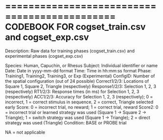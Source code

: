 =============================================
CODEBOOK FOR cogset_train.csv and cogset_exp.csv
=============================================
Description: Raw data for training phases (cogset_train.csv) and experimental phases (cogset_exp.csv)

Species: Human, Capuchin, or Rhesus
Subject: Individual identifier or name
Date: Date in yyyy-mm-dd format
Time: Time in hh:mm:ss format
Phase: Training1, Training2, Training3, or Exp (Experimental)
ConfigID: Number of the spatial configuration (out of 24 possible)
Correct1/2/3: Locations of Square 1, Square 2, Triangle (respectively)
Response1/2/3: Selection 1, 2, 3 (respectively)
RT1/2/3: Response times (in ms) for Selection 1, 2, 3 (respectively)
ACC1/2/3: Accuracy for Selection 1, 2, 3 (respectively); 0 = incorrect, 1 = correct stimulus in sequence, 2 = correct, Triangle selected early
Score: 0 = incorrect trial, no reward; 1 = correct trial, reward
Score2: 0 = incorrect trial or learned strategy was used (Square 1 -> Square 2 -> Triangle); 1 = switch strategy was used (Square 1 -> Triangle); 2 = direct strategy was used (Triangle)
Condition: BASE or PROBE trial

NA = not applicable
